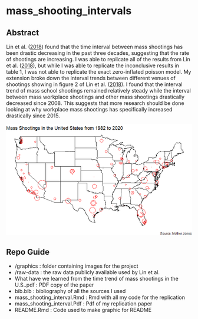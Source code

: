 # mass_shooting_intervals

Abstract
------
Lin et al. ([2018](https://www.ncbi.nlm.nih.gov/pmc/articles/PMC6193640/)) found that the time interval between mass shootings has been drastic decreasing in the past three decades, suggesting that the rate of shootings are increasing. I was able to replicate all of the results from Lin et al. ([2018](https://www.ncbi.nlm.nih.gov/pmc/articles/PMC6193640/)), but while I was able to replicate the inconclusive results in table 1, I was not able to replicate the exact zero-inflated poisson model. My extension broke down the interval trends between different venues of shootings showing in figure 2 of Lin et al. ([2018](https://www.ncbi.nlm.nih.gov/pmc/articles/PMC6193640/)). I found that the interval trend of mass school shootings remained relatively steady while the interval between mass workplace shootings and other mass shootings drastically decreased since 2008. This suggests that more research should be done looking at why workplace mass shootings has specifically increased drastically since 2015.

![](graphics/map_2020.png)<!-- -->

Repo Guide
------
+ /graphics : folder containing images for the project
+ /raw-data : the raw data publicly available used by Lin et al.
+ What have we learned from the time trend of mass shootings in the U.S..pdf : PDF copy of the paper
+ bib.bib : bibliography of all the sources I used
+ mass_shooting_interval.Rmd : Rmd with all my code for the replication
+ mass_shooting_interval.Pdf : Pdf of my replication paper
+ README.Rmd : Code used to make graphic for README
